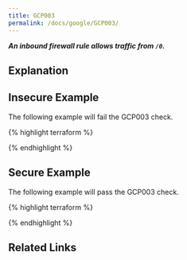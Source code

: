 ```yaml
---
title: GCP003
permalink: /docs/google/GCP003/
---
```


***An inbound firewall rule allows traffic from `/0`.***

## Explanation





## Insecure Example

The following example will fail the GCP003 check.

{% highlight terraform %}



{% endhighlight %}

## Secure Example

The following example will pass the GCP003 check.

{% highlight terraform %}



{% endhighlight %}

## Related Links


